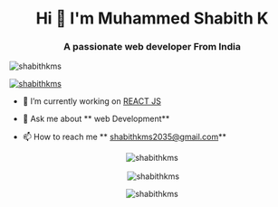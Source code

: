 <h1 align="center">Hi 👋 I'm Muhammed Shabith K</h1>

<h3 align="center">A passionate web developer From India</h3>

<p align="left"> <img src="https://komarev.com/ghpvc/?username= shabithkms&label=Profile%20views&color=0e75b6&style=flat"alt="shabithkms"/></p>

<p align="left"> <a href="https://github.com/shabithkms"><img src="https://github-profile-trophy.vercel.app/?username= shabithkms"alt="shabithkms" /></a> </p>

- 🔭 I’m currently working on [REACT JS]()

- 💬 Ask me about ** web Development**

- 📫 How to reach me ** shabithkms2035@gmail.com**


<p  align="center" ><img align="center" src="https://github-readme-stats.vercel.app/api/top-langs?username=shabithkms&show_icons=true&locale=en&layout=compact" alt="shabithkms"/></p>

<p  align="center" >&nbsp;<img align="center" src="https://github-readme-stats.vercel.app/api?username=shabithkms&show_icons=true&locale=en"alt="shabithkms"/></p>

<p align="center" ><img align="center" src="https://github-readme-streak-stats.herokuapp.com/?user=shabithkms&" alt="shabithkms"/></p>
